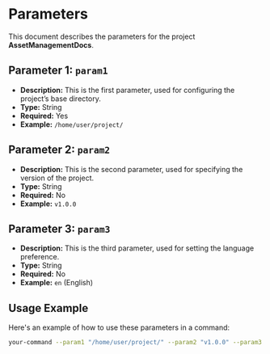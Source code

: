 # Parameters

This document describes the parameters for the project **AssetManagementDocs**.

## Parameter 1: `param1`
- **Description:** This is the first parameter, used for configuring the project’s base directory.
- **Type:** String
- **Required:** Yes
- **Example:** `/home/user/project/`

## Parameter 2: `param2`
- **Description:** This is the second parameter, used for specifying the version of the project.
- **Type:** String
- **Required:** No
- **Example:** `v1.0.0`

## Parameter 3: `param3`
- **Description:** This is the third parameter, used for setting the language preference.
- **Type:** String
- **Required:** No
- **Example:** `en` (English)

## Usage Example

Here's an example of how to use these parameters in a command:

```bash
your-command --param1 "/home/user/project/" --param2 "v1.0.0" --param3 "en"
